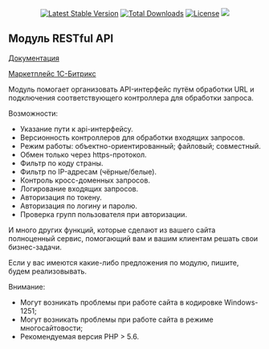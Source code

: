 <p align="center">
<a href="https://packagist.org/packages/artamonov/api"><img src="https://poser.pugx.org/artamonov/api/v/stable.svg" alt="Latest Stable Version"></a>
<a href="https://packagist.org/packages/artamonov/api"><img src="https://poser.pugx.org/artamonov/api/d/total.svg" alt="Total Downloads"></a>
<a href="https://packagist.org/packages/artamonov/api"><img src="https://poser.pugx.org/artamonov/api/license.svg" alt="License"></a>
<a class="badge-align" href="https://www.codacy.com/app/artamonov.ceo/artamonov.api?utm_source=github.com&amp;utm_medium=referral&amp;utm_content=ArtamonovDenis/artamonov.api&amp;utm_campaign=Badge_Grade"><img src="https://api.codacy.com/project/badge/Grade/d5fe566470544aa9b6a8c26c9b0472f7"/></a>
</p>

## Модуль RESTful API

[Документация](https://github.com/ArtamonovDenis/artamonov.api/wiki)

[Маркетплейс 1С-Битрикс](http://marketplace.1c-bitrix.ru/solutions/artamonov.api/)

Модуль помогает организовать API-интерфейс путём обработки URL и подключения соответствующего контроллера для обработки запроса.

Возможности:
- Указание пути к api-интерфейсу.
- Версионность контроллеров для обработки входящих запросов.
- Режим работы: объектно-ориентированный; файловый; совместный.
- Обмен только через https-протокол.
- Фильтр по коду страны.
- Фильтр по IP-адресам (чёрные/белые).
- Контроль кросс-доменных запросов.
- Логирование входящих запросов.
- Авторизация по токену.
- Авторизация по логину и паролю.
- Проверка групп пользователя при авторизации.

И много других функций, которые сделают из вашего сайта полноценный сервис, помогающий вам и вашим клиентам решать свои бизнес-задачи.

Если у вас имеются какие-либо предложения по модулю, пишите, будем реализовывать.

Внимание:
- Могут возникать проблемы при работе сайта в кодировке Windows-1251;
- Могут возникать проблемы при работе сайта в режиме многосайтовости;
- Рекомендуемая версия PHP > 5.6.
